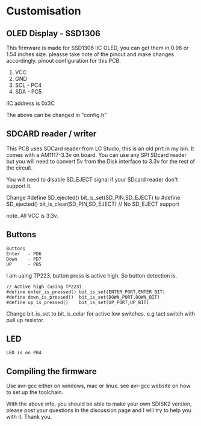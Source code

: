 # Customisation

## OLED Display - SSD1306

This firmware is made for SSD1306 IIC OLED, you can get them in 0.96 or 1.54 inches size.
pleasse take note of the pinout and make changes accordingly.
pinout configuration for this PCB.

1. VCC
2. GND
3. SCL - PC4
4. SDA - PC5

IIC address is 0x3C

The above can be changed in "config.h"

## SDCARD reader / writer

This PCB uses SDCard reader from LC Studio, this is an old prrt in my bin. It comes with a AM1117-3.3v on board.
You can use any SPI SDcard reader but you will need to convert 5v from the Disk interface to 3.3v for the rest of the circuit.

You will need to disable SD_EJECT signal if your SDcard reader don't support it.

Change
    #define SD_ejected()             bit_is_set(SD_PIN,SD_EJECT)
        to
    #define SD_ejected()             bit_is_clear(SD_PIN,SD_EJECT) // No SD_EJECT support

note. All VCC is 3.3v.

## Buttons

    Buttons
    Enter   - PD6
    Down    - PD7
    UP      - PB5

I am uaing TP223, button press is active high.
So button detection is.

    // Active high (using TP223)
    #define enter_is_pressed() bit_is_set(ENTER_PORT,ENTER_BIT)
    #define down_is_pressed()  bit_is_set(DOWN_PORT,DOWN_BIT)
    #define up_is_pressed()    bit_is_set(UP_PORT,UP_BIT)

Change bit_is_set to bit_is_celar for active low switches. e.g tact switch with pull up resistor.

## LED

    LED is on PB4

## Compiling the firmware

Use avr-gcc either on windows, mac or linux.
see avr-gcc website on how to set up the toolchain.

With the above info, you should be able to make your own SDISK2 version, please post your questions in the discussion page and I will try to help you with it. Thank you.
